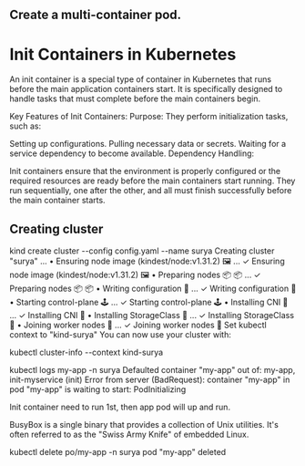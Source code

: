 ## Create a multi-container pod.

# Init Containers in Kubernetes
An init container is a special type of container in Kubernetes that runs before the main application containers start. It is specifically designed to handle tasks that must complete before the main containers begin.

Key Features of Init Containers:
Purpose: They perform initialization tasks, such as:

Setting up configurations.
Pulling necessary data or secrets.
Waiting for a service dependency to become available.
Dependency Handling:

Init containers ensure that the environment is properly configured or the required resources are ready before the main containers start running.
They run sequentially, one after the other, and all must finish successfully before the main container starts.
## Creating cluster
kind create cluster --config config.yaml --name surya
Creating cluster "surya" ...
 • Ensuring node image (kindest/node:v1.31.2) 🖼  ...
 ✓ Ensuring node image (kindest/node:v1.31.2) 🖼
 • Preparing nodes 📦 📦   ...
 ✓ Preparing nodes 📦 📦 
 • Writing configuration 📜  ...
 ✓ Writing configuration 📜
 • Starting control-plane 🕹️  ...
 ✓ Starting control-plane 🕹️
 • Installing CNI 🔌  ...
 ✓ Installing CNI 🔌
 • Installing StorageClass 💾  ...
 ✓ Installing StorageClass 💾
 • Joining worker nodes 🚜  ...
 ✓ Joining worker nodes 🚜
Set kubectl context to "kind-surya"
You can now use your cluster with:

kubectl cluster-info --context kind-surya


kubectl logs my-app -n surya
Defaulted container "my-app" out of: my-app, init-myservice (init)
Error from server (BadRequest): container "my-app" in pod "my-app" is waiting to start: PodInitializing

Init container need to run 1st, then app pod will up and run. 

BusyBox is a single binary that provides a collection of Unix utilities. It's often referred to as the "Swiss Army Knife" of embedded Linux.


kubectl delete po/my-app -n surya
pod "my-app" deleted